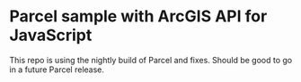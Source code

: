 # Parcel sample with ArcGIS API for JavaScript

This repo is using the nightly build of Parcel and fixes. Should be good to go in a future Parcel release.